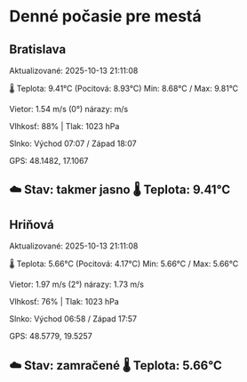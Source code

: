 ﻿# Denné počasie pre mestá

## Bratislava
Aktualizované: 2025-10-13 21:11:08

🌡️ Teplota: 9.41°C 
(Pocitová: 8.93°C)
Min: 8.68°C / Max: 9.81°C

Vietor: 1.54 m/s    (0°) 
nárazy:  m/s

Vlhkosť: 88% | Tlak: 1023 hPa

Slnko: Východ 07:07 / Západ 18:07

GPS: 48.1482, 17.1067

☁️ Stav: takmer jasno        🌡️ Teplota: 9.41°C
---

## Hriňová
Aktualizované: 2025-10-13 21:11:08

🌡️ Teplota: 5.66°C 
(Pocitová: 4.17°C)
Min: 5.66°C / Max: 5.66°C

Vietor: 1.97 m/s (2°)
nárazy: 1.73 m/s

Vlhkosť: 76% | Tlak: 1023 hPa

Slnko: Východ 06:58 / Západ 17:57

GPS: 48.5779, 19.5257

☁️ Stav: zamračené        🌡️ Teplota: 5.66°C
---
